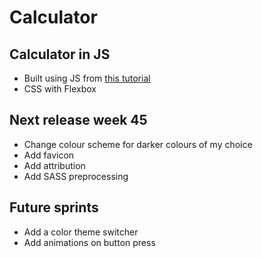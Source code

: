 # Calculator

## Calculator in JS
- Built using JS from [this tutorial](https://www.youtube.com/watch?v=j59qQ7YWLxw&t=1277s)
- CSS with Flexbox

## Next release week 45
- Change colour scheme for darker colours of my choice
- Add favicon
- Add attribution
- Add SASS preprocessing

## Future sprints
- Add a color theme switcher
- Add animations on button press
